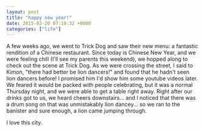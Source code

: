 ```yaml
---
layout: post
title: "happy new year!"
date: 2015-02-20 07:10:32 +0000
categories: ["life"]
---
```


A few weeks ago, we went to Trick Dog and saw their new menu: a fantastic rendition of a Chinese restaurant. Since today is Chinese New Year, and we were feeling chill (I'll see my parents this weekend), we hopped along to check out the scene at Trick Dog. As we were crossing the street, I said to Kimon, "there had better be lion dancers!" and found that he hadn't seen lion dancers before! I promised him I'd show him some youtube videos later. We feared it would be packed with people celebrating, but it was a normal Thursday night, and we were able to get a table right away. Right after our drinks got to us, we heard cheers downstairs... and I noticed that there was a drum song on that was unmistakably lion dancey... so we ran to the banister and sure enough, a lion came jumping through.

I love this city.